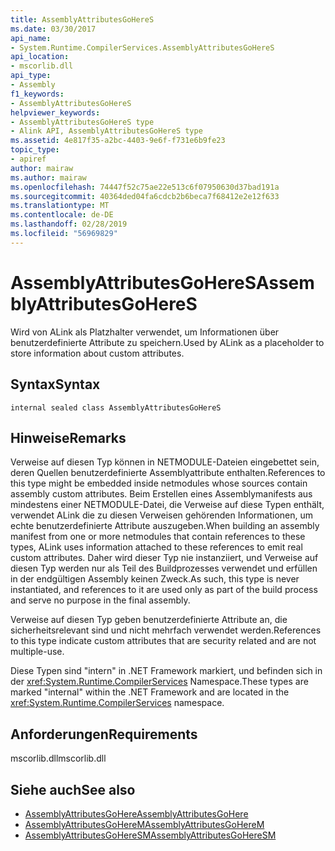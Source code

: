 ```yaml
---
title: AssemblyAttributesGoHereS
ms.date: 03/30/2017
api_name:
- System.Runtime.CompilerServices.AssemblyAttributesGoHereS
api_location:
- mscorlib.dll
api_type:
- Assembly
f1_keywords:
- AssemblyAttributesGoHereS
helpviewer_keywords:
- AssemblyAttributesGoHereS type
- Alink API, AssemblyAttributesGoHereS type
ms.assetid: 4e817f35-a2bc-4403-9e6f-f731e6b9fe23
topic_type:
- apiref
author: mairaw
ms.author: mairaw
ms.openlocfilehash: 74447f52c75ae22e513c6f07950630d37bad191a
ms.sourcegitcommit: 40364ded04fa6cdcb2b6beca7f68412e2e12f633
ms.translationtype: MT
ms.contentlocale: de-DE
ms.lasthandoff: 02/28/2019
ms.locfileid: "56969829"
---
```

# <a name="assemblyattributesgoheres"></a><span data-ttu-id="a2ffc-102">AssemblyAttributesGoHereS</span><span class="sxs-lookup"><span data-stu-id="a2ffc-102">AssemblyAttributesGoHereS</span></span>

<span data-ttu-id="a2ffc-103">Wird von ALink als Platzhalter verwendet, um Informationen über benutzerdefinierte Attribute zu speichern.</span><span class="sxs-lookup"><span data-stu-id="a2ffc-103">Used by ALink as a placeholder to store information about custom attributes.</span></span>

## <a name="syntax"></a><span data-ttu-id="a2ffc-104">Syntax</span><span class="sxs-lookup"><span data-stu-id="a2ffc-104">Syntax</span></span>

```
internal sealed class AssemblyAttributesGoHereS
```

## <a name="remarks"></a><span data-ttu-id="a2ffc-105">Hinweise</span><span class="sxs-lookup"><span data-stu-id="a2ffc-105">Remarks</span></span>

<span data-ttu-id="a2ffc-106">Verweise auf diesen Typ können in NETMODULE-Dateien eingebettet sein, deren Quellen benutzerdefinierte Assemblyattribute enthalten.</span><span class="sxs-lookup"><span data-stu-id="a2ffc-106">References to this type might be embedded inside netmodules whose sources contain assembly custom attributes.</span></span> <span data-ttu-id="a2ffc-107">Beim Erstellen eines Assemblymanifests aus mindestens einer NETMODULE-Datei, die Verweise auf diese Typen enthält, verwendet ALink die zu diesen Verweisen gehörenden Informationen, um echte benutzerdefinierte Attribute auszugeben.</span><span class="sxs-lookup"><span data-stu-id="a2ffc-107">When building an assembly manifest from one or more netmodules that contain references to these types, ALink uses information attached to these references to emit real custom attributes.</span></span> <span data-ttu-id="a2ffc-108">Daher wird dieser Typ nie instanziiert, und Verweise auf diesen Typ werden nur als Teil des Buildprozesses verwendet und erfüllen in der endgültigen Assembly keinen Zweck.</span><span class="sxs-lookup"><span data-stu-id="a2ffc-108">As such, this type is never instantiated, and references to it are used only as part of the build process and serve no purpose in the final assembly.</span></span>

<span data-ttu-id="a2ffc-109">Verweise auf diesen Typ geben benutzerdefinierte Attribute an, die sicherheitsrelevant sind und nicht mehrfach verwendet werden.</span><span class="sxs-lookup"><span data-stu-id="a2ffc-109">References to this type indicate custom attributes that are security related and are not multiple-use.</span></span>

<span data-ttu-id="a2ffc-110">Diese Typen sind "intern" in .NET Framework markiert, und befinden sich in der <xref:System.Runtime.CompilerServices> Namespace.</span><span class="sxs-lookup"><span data-stu-id="a2ffc-110">These types are marked "internal" within the .NET Framework and are located in the <xref:System.Runtime.CompilerServices> namespace.</span></span>

## <a name="requirements"></a><span data-ttu-id="a2ffc-111">Anforderungen</span><span class="sxs-lookup"><span data-stu-id="a2ffc-111">Requirements</span></span>

<span data-ttu-id="a2ffc-112">mscorlib.dll</span><span class="sxs-lookup"><span data-stu-id="a2ffc-112">mscorlib.dll</span></span>

## <a name="see-also"></a><span data-ttu-id="a2ffc-113">Siehe auch</span><span class="sxs-lookup"><span data-stu-id="a2ffc-113">See also</span></span>

- [<span data-ttu-id="a2ffc-114">AssemblyAttributesGoHere</span><span class="sxs-lookup"><span data-stu-id="a2ffc-114">AssemblyAttributesGoHere</span></span>](assemblyattributesgohere.md)
- [<span data-ttu-id="a2ffc-115">AssemblyAttributesGoHereM</span><span class="sxs-lookup"><span data-stu-id="a2ffc-115">AssemblyAttributesGoHereM</span></span>](assemblyattributesgoherem.md)
- [<span data-ttu-id="a2ffc-116">AssemblyAttributesGoHereSM</span><span class="sxs-lookup"><span data-stu-id="a2ffc-116">AssemblyAttributesGoHereSM</span></span>](assemblyattributesgoheresm.md)
